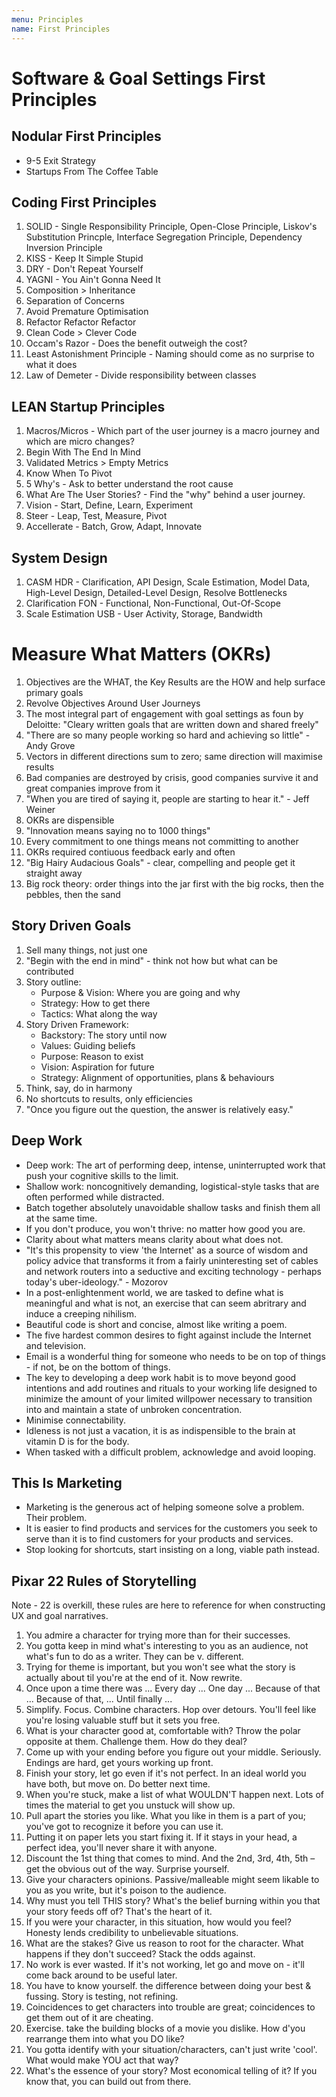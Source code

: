 ```yaml
---
menu: Principles
name: First Principles
---
```


# Software & Goal Settings First Principles

## Nodular First Principles

- 9-5 Exit Strategy
- Startups From The Coffee Table

## Coding First Principles

1. SOLID - Single Responsibility Principle, Open-Close Principle, Liskov's Substitution Princple, Interface Segregation Principle, Dependency Inversion Principle
2. KISS - Keep It Simple Stupid
3. DRY - Don't Repeat Yourself
4. YAGNI - You Ain't Gonna Need It
5. Composition > Inheritance
6. Separation of Concerns
7. Avoid Premature Optimisation
8. Refactor Refactor Refactor
9. Clean Code > Clever Code
10. Occam's Razor - Does the benefit outweigh the cost?
11. Least Astonishment Principle - Naming should come as no surprise to what it does
12. Law of Demeter - Divide responsibility between classes

## LEAN Startup Principles

1. Macros/Micros - Which part of the user journey is a macro journey and which are micro changes?
2. Begin With The End In Mind
3. Validated Metrics > Empty Metrics
4. Know When To Pivot
5. 5 Why's - Ask to better understand the root cause
6. What Are The User Stories? - Find the "why" behind a user journey.
7. Vision - Start, Define, Learn, Experiment
8. Steer - Leap, Test, Measure, Pivot
9. Accellerate - Batch, Grow, Adapt, Innovate

## System Design

1. CASM HDR - Clarification, API Design, Scale Estimation, Model Data, High-Level Design, Detailed-Level Design, Resolve Bottlenecks
2. Clarification FON - Functional, Non-Functional, Out-Of-Scope
3. Scale Estimation USB - User Activity, Storage, Bandwidth

# Measure What Matters (OKRs)

1. Objectives are the WHAT, the Key Results are the HOW and help surface primary goals
2. Revolve Objectives Around User Journeys
3. The most integral part of engagement with goal settings as foun by Deloitte: "Cleary written goals that are written down and shared freely"
4. "There are so many people working so hard and achieving so little" - Andy Grove
5. Vectors in different directions sum to zero; same direction will maximise results
6. Bad companies are destroyed by crisis, good companies survive it and great companies improve from it
7. "When you are tired of saying it, people are starting to hear it." - Jeff Weiner
8. OKRs are dispensible
9. "Innovation means saying no to 1000 things"
10. Every commitment to one things means not committing to another
11. OKRs required contiuous feedback early and often
12. "Big Hairy Audacious Goals" - clear, compelling and people get it straight away
13. Big rock theory: order things into the jar first with the big rocks, then the pebbles, then the sand

## Story Driven Goals

1. Sell many things, not just one
2. "Begin with the end in mind" - think not how but what can be contributed
3. Story outline:
   - Purpose & Vision: Where you are going and why
   - Strategy: How to get there
   - Tactics: What along the way
4. Story Driven Framework:
   - Backstory: The story until now
   - Values: Guiding beliefs
   - Purpose: Reason to exist
   - Vision: Aspiration for future
   - Strategy: Alignment of opportunities, plans & behaviours
5. Think, say, do in harmony
6. No shortcuts to results, only efficiencies
7. "Once you figure out the question, the answer is relatively easy."

## Deep Work

- Deep work: The art of performing deep, intense, uninterrupted work that push your cognitive skills to the limit.
- Shallow work: noncognitively demanding, logistical-style tasks that are often performed while distracted.
- Batch together absolutely unavoidable shallow tasks and finish them all at the same time.
- If you don't produce, you won't thrive: no matter how good you are.
- Clarity about what matters means clarity about what does not.
- "It's this propensity to view 'the Internet' as a source of wisdom and policy advice that transforms it from a fairly uninteresting set of cables and network routers into a seductive and exciting technology - perhaps today's uber-ideology." - Mozorov
- In a post-enlightenment world, we are tasked to define what is meaningful and what is not, an exercise that can seem abritrary and induce a creeping nihilism.
- Beautiful code is short and concise, almost like writing a poem.
- The five hardest common desires to fight against include the Internet and television.
- Email is a wonderful thing for someone who needs to be on top of things - if not, be on the bottom of things.
- The key to developing a deep work habit is to move beyond good intentions and add routines and rituals to your working life designed to minimize the amount of your limited willpower necessary to transition into and maintain a state of unbroken concentration.
- Minimise connectability.
- Idleness is not just a vacation, it is as indispensible to the brain at vitamin D is for the body.
- When tasked with a difficult problem, acknowledge and avoid looping.

## This Is Marketing

- Marketing is the generous act of helping someone solve a problem. Their problem.
- It is easier to find products and services for the customers you seek to serve than it is to find customers for your products and services.
- Stop looking for shortcuts, start insisting on a long, viable path instead.

## Pixar 22 Rules of Storytelling

Note - 22 is overkill, these rules are here to reference for when constructing UX and goal narratives.

1. You admire a character for trying more than for their successes.
2. You gotta keep in mind what's interesting to you as an audience, not what's fun to do as a writer. They can be v. different.
3. Trying for theme is important, but you won't see what the story is actually about til you're at the end of it. Now rewrite.
4. Once upon a time there was ... Every day ... One day ... Because of that ... Because of that, ... Until finally ...
5. Simplify. Focus. Combine characters. Hop over detours. You'll feel like you're losing valuable stuff but it sets you free.
6. What is your character good at, comfortable with? Throw the polar opposite at them. Challenge them. How do they deal?
7. Come up with your ending before you figure out your middle. Seriously. Endings are hard, get yours working up front.
8. Finish your story, let go even if it's not perfect. In an ideal world you have both, but move on. Do better next time.
9. When you're stuck, make a list of what WOULDN'T happen next. Lots of times the material to get you unstuck will show up.
10. Pull apart the stories you like. What you like in them is a part of you; you've got to recognize it before you can use it.
11. Putting it on paper lets you start fixing it. If it stays in your head, a perfect idea, you'll never share it with anyone.
12. Discount the 1st thing that comes to mind. And the 2nd, 3rd, 4th, 5th – get the obvious out of the way. Surprise yourself.
13. Give your characters opinions. Passive/malleable might seem likable to you as you write, but it's poison to the audience.
14. Why must you tell THIS story? What's the belief burning within you that your story feeds off of? That's the heart of it.
15. If you were your character, in this situation, how would you feel? Honesty lends credibility to unbelievable situations.
16. What are the stakes? Give us reason to root for the character. What happens if they don't succeed? Stack the odds against.
17. No work is ever wasted. If it's not working, let go and move on - it'll come back around to be useful later.
18. You have to know yourself. the difference between doing your best & fussing. Story is testing, not refining.
19. Coincidences to get characters into trouble are great; coincidences to get them out of it are cheating.
20. Exercise. take the building blocks of a movie you dislike. How d'you rearrange them into what you DO like?
21. You gotta identify with your situation/characters, can't just write 'cool'. What would make YOU act that way?
22. What's the essence of your story? Most economical telling of it? If you know that, you can build out from there.
